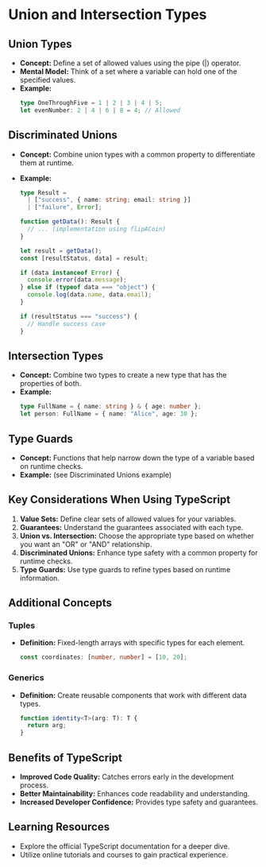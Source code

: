 # Union and Intersection Types

## Union Types

- **Concept:** Define a set of allowed values using the pipe (|) operator.
- **Mental Model:** Think of a set where a variable can hold one of the specified values.
- **Example:**
  ```typescript
  type OneThroughFive = 1 | 2 | 3 | 4 | 5;
  let evenNumber: 2 | 4 | 6 | 8 = 4; // Allowed
  ```

## Discriminated Unions

- **Concept:** Combine union types with a common property to differentiate them at runtime.
- **Example:**

  ```typescript
  type Result =
    | ["success", { name: string; email: string }]
    | ["failure", Error];

  function getData(): Result {
    // ... (implementation using flipACoin)
  }

  let result = getData();
  const [resultStatus, data] = result;

  if (data instanceof Error) {
    console.error(data.message);
  } else if (typeof data === "object") {
    console.log(data.name, data.email);
  }

  if (resultStatus === "success") {
    // Handle success case
  }
  ```

## Intersection Types

- **Concept:** Combine two types to create a new type that has the properties of both.
- **Example:**
  ```typescript
  type FullName = { name: string } & { age: number };
  let person: FullName = { name: "Alice", age: 30 };
  ```

## Type Guards

- **Concept:** Functions that help narrow down the type of a variable based on runtime checks.
- **Example:** (see Discriminated Unions example)

## Key Considerations When Using TypeScript

1. **Value Sets:** Define clear sets of allowed values for your variables.
2. **Guarantees:** Understand the guarantees associated with each type.
3. **Union vs. Intersection:** Choose the appropriate type based on whether you want an "OR" or "AND" relationship.
4. **Discriminated Unions:** Enhance type safety with a common property for runtime checks.
5. **Type Guards:** Use type guards to refine types based on runtime information.

## Additional Concepts

### Tuples

- **Definition:** Fixed-length arrays with specific types for each element.
  ```typescript
  const coordinates: [number, number] = [10, 20];
  ```

### Generics

- **Definition:** Create reusable components that work with different data types.
  ```typescript
  function identity<T>(arg: T): T {
    return arg;
  }
  ```

## Benefits of TypeScript

- **Improved Code Quality:** Catches errors early in the development process.
- **Better Maintainability:** Enhances code readability and understanding.
- **Increased Developer Confidence:** Provides type safety and guarantees.

## Learning Resources

- Explore the official TypeScript documentation for a deeper dive.
- Utilize online tutorials and courses to gain practical experience.
